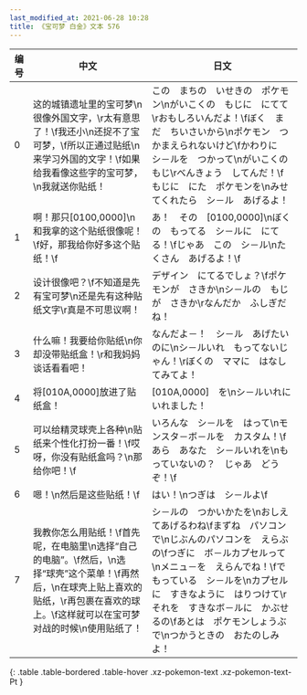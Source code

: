 ```yaml
---
last_modified_at: 2021-06-28 10:28
title: 《宝可梦 白金》文本 576
---
```

| 编号 | 中文 | 日文 |
| ---- | ---- | ---- |
| 0 | 这的城镇遗址里的宝可梦\n很像外国文字，\r太有意思了！\f我还小\n还捉不了宝可梦，\f所以正通过贴纸\n来学习外国的文字！\f如果给我看像这些字的宝可梦，\n我就送你贴纸！ | この　まちの　いせきの　ポケモン\nがいこくの　もじに　にてて\rおもしろいんだよ！\fぼく　まだ　ちいさいから\nポケモン　つかまえられないけど\fかわりに　シ－ルを　つかって\nがいこくの　もじ\rべんきょう　してんだ！\fもじに　にた　ポケモンを\nみせてくれたら　シ－ル　あげるよ！ |
| 1 | 啊！那只[0100,0000]\n和我拿的这个贴纸很像呢！\f好，那我给你好多这个贴纸！\f | あ！　その　[0100,0000]\nぼくの　もってる　シ－ルに　にてる！\fじゃあ　この　シ－ル\nたくさん　あげるよ！\f |
| 2 | 设计很像吧？\f不知道是先有宝可梦\n还是先有这种贴纸文字\r真是不可思议啊！ | デザイン　にてるでしょ？\fポケモンが　さきか\nシ－ルの　もじが　さきか\rなんだか　ふしぎだね！ |
| 3 | 什么嘛！我要给你贴纸\n你却没带贴纸盒！\r和我妈妈谈话看看吧！ | なんだよ－！　シ－ル　あげたいのに\nシ－ルいれ　もってないじゃん！\rぼくの　ママに　はなしてみてよ！ |
| 4 | 将[010A,0000]放进了贴纸盒！ | [010A,0000]　を\nシ－ルいれに　いれました！ |
| 5 | 可以给精灵球壳上各种\n贴纸来个性化打扮一番！\f哎呀，你没有贴纸盒吗？\n那给你吧！\f | いろんな　シ－ルを　はって\nモンスタ－ボ－ルを　カスタム！\fあら　あなた　シ－ルいれを\nもっていないの？　じゃあ　どうぞ！\f |
| 6 | 嗯！\n然后是这些贴纸！\f | はい！\nつぎは　シ－ルよ\f |
| 7 | 我教你怎么用贴纸！\f首先呢，在电脑里\n选择“自己的电脑”。\f然后，\n选择“球壳”这个菜单！\f再然后，\n在球壳上贴上喜欢的贴纸，\r再包裹在喜欢的球上。\f这样就可以在宝可梦对战的时候\n使用贴纸了！ | シ－ルの　つかいかたを\nおしえてあげるわね\fまずね　パソコンで\nじぶんのパソコンを　えらぶの\fつぎに　ボ－ルカプセルって\nメニュ－を　えらんでね！\fで　もっている　シ－ルを\nカプセルに　すきなように　はりつけて\rそれを　すきなボ－ルに　かぶせるの\fあとは　ポケモンしょうぶで\nつかうときの　おたのしみ　よ！ |
{: .table .table-bordered .table-hover .xz-pokemon-text .xz-pokemon-text-Pt }